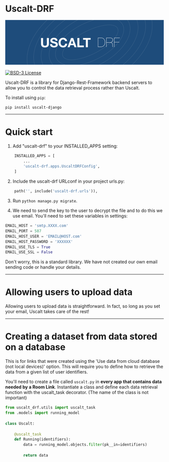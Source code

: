 # **Uscalt-DRF**
![](./images/banner.png)

<a href="https://github.com/JustCunn/uscalt-drf/blob/master/LICENSE"><img alt="BSD-3 License" src="https://img.shields.io/github/license/JustCunn/uscalt-py-django" /></a>

Uscalt-DRF is a library for Django-Rest-Framework backend servers to allow you to control the data retrieval process rather than Uscalt.

To install using `pip`:
```
pip install uscalt-django
```

----------
# Quick start


1. Add "uscalt-drf" to your INSTALLED_APPS setting:
```python
    INSTALLED_APPS = [
        ...
        'uscalt-drf.apps.UscaltDRFConfig',
    ]
```
2. Include the uscalt-drf URLconf in your project urls.py:
```python
    path('', include('uscalt-drf.urls')),
```
3. Run `python manage.py migrate`.

4. We need to send the key to the user to decrypt the file and to do this we use email. You'll need to set these variables in settings:
```python
EMAIL_HOST = 'smtp.XXXX.com'
EMAIL_PORT = 587
EMAIL_HOST_USER = 'EMAIL@HOST.com'
EMAIL_HOST_PASSWORD = 'XXXXXX'
EMAIL_USE_TLS = True
EMAIL_USE_SSL = False 
```
Don't worry, this is a standard library. We have not created our own email sending code or handle your details.

----
# Allowing users to upload data

Allowing users to upload data is straightforward. In fact, so long as you set your email, Uscalt takes care of the rest!

----
# Creating a dataset from data stored on a database

This is for links that were created using the 'Use data from cloud database (not local devices)' option. This will require you to define how to retrieve the data from a given list of user identifiers. 

You'll need to create a file called `uscalt.py` in **every app that contains data needed by a Room Link**. Instantiate a class and define each data retrieval function with the uscalt_task decorator. (The name of the class is not important)

```python
from uscalt_drf.utils import uscalt_task
from .models import running_model

class Uscalt:

    @uscalt_task
    def Running(identifiers):
        data = running_model.objects.filter(pk__in=identifiers)

        return data
```
